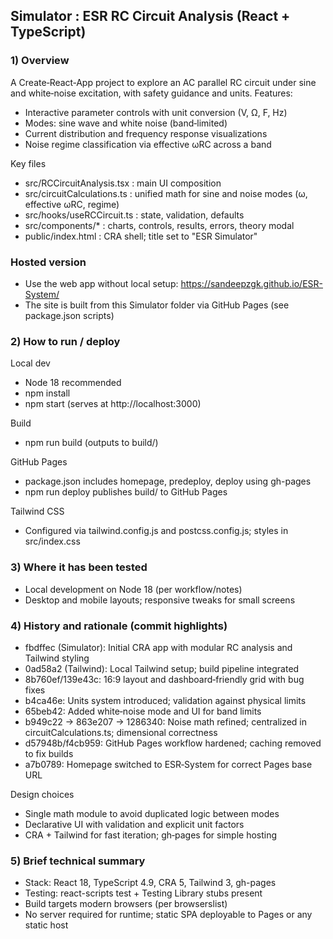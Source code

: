 ## Simulator : ESR RC Circuit Analysis (React + TypeScript)

### 1) Overview
A Create‑React‑App project to explore an AC parallel RC circuit under sine and white‑noise excitation, with safety guidance and units. Features:
- Interactive parameter controls with unit conversion (V, Ω, F, Hz)
- Modes: sine wave and white noise (band‑limited)
- Current distribution and frequency response visualizations
- Noise regime classification via effective ωRC across a band

Key files
- src/RCCircuitAnalysis.tsx : main UI composition
- src/circuitCalculations.ts : unified math for sine and noise modes (ω, effective ωRC, regime)
- src/hooks/useRCCircuit.ts : state, validation, defaults
- src/components/* : charts, controls, results, errors, theory modal
- public/index.html : CRA shell; title set to "ESR Simulator"

### Hosted version
- Use the web app without local setup: https://sandeepzgk.github.io/ESR-System/
- The site is built from this Simulator folder via GitHub Pages (see package.json scripts)


### 2) How to run / deploy
Local dev
- Node 18 recommended
- npm install
- npm start (serves at http://localhost:3000)

Build
- npm run build (outputs to build/)

GitHub Pages
- package.json includes homepage, predeploy, deploy using gh-pages
- npm run deploy publishes build/ to GitHub Pages

Tailwind CSS
- Configured via tailwind.config.js and postcss.config.js; styles in src/index.css


### 3) Where it has been tested
- Local development on Node 18 (per workflow/notes)
- Desktop and mobile layouts; responsive tweaks for small screens


### 4) History and rationale (commit highlights)
- fbdffec (Simulator): Initial CRA app with modular RC analysis and Tailwind styling
- 0ad58a2 (Tailwind): Local Tailwind setup; build pipeline integrated
- 8b760ef/139e43c: 16:9 layout and dashboard‑friendly grid with bug fixes
- b4ca46e: Units system introduced; validation against physical limits
- 65beb42: Added white‑noise mode and UI for band limits
- b949c22 → 863e207 → 1286340: Noise math refined; centralized in circuitCalculations.ts; dimensional correctness
- d57948b/f4cb959: GitHub Pages workflow hardened; caching removed to fix builds
- a7b0789: Homepage switched to ESR‑System for correct Pages base URL

Design choices
- Single math module to avoid duplicated logic between modes
- Declarative UI with validation and explicit unit factors
- CRA + Tailwind for fast iteration; gh‑pages for simple hosting


### 5) Brief technical summary
- Stack: React 18, TypeScript 4.9, CRA 5, Tailwind 3, gh-pages
- Testing: react-scripts test + Testing Library stubs present
- Build targets modern browsers (per browserslist)
- No server required for runtime; static SPA deployable to Pages or any static host

